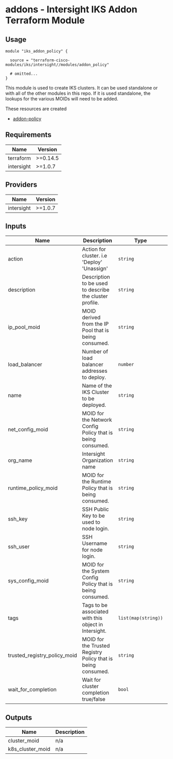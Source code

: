 # addons - Intersight IKS Addon Terraform Module

## Usage

```hcl
module "iks_addon_policy" {

  source = "terraform-cisco-modules/iks/intersight//modules/addon_policy"

  # omitted...
}
```

This module is used to create IKS clusters.  It can be used standalone or with all of the other modules in this repo.  If it is used standalone, the lookups for the various MOIDs will need to be added.


These resources are created

* [addon-policy](https://registry.terraform.io/providers/CiscoDevNet/intersight/latest/docs/resources/kubernetes_addon_policy)

<!-- BEGINNING OF PRE-COMMIT-TERRAFORM DOCS HOOK -->
## Requirements

| Name | Version |
|------|---------|
| terraform | >=0.14.5 |
| intersight | >=1.0.7 |

## Providers

| Name | Version |
|------|---------|
| intersight | >=1.0.7 |

## Inputs

| Name | Description | Type | Default | Required |
|------|-------------|------|---------|:--------:|
| action | Action for cluster. i.e 'Deploy' 'Unassign' | `string` | `"Unassign"` | no |
| description | Description to be used to describe the cluster profile. | `string` | `""` | no |
| ip\_pool\_moid | MOID derived from the IP Pool that is being consumed. | `string` | n/a | yes |
| load\_balancer | Number of load balancer addresses to deploy. | `number` | n/a | yes |
| name | Name of the IKS Cluster to be deployed. | `string` | n/a | yes |
| net\_config\_moid | MOID for the Network Config Policy that is being consumed. | `string` | n/a | yes |
| org\_name | Intersight Organization name | `string` | n/a | yes |
| runtime\_policy\_moid | MOID for the Runtime Policy that is being consumed. | `string` | `""` | no |
| ssh\_key | SSH Public Key to be used to node login. | `string` | n/a | yes |
| ssh\_user | SSH Username for node login. | `string` | n/a | yes |
| sys\_config\_moid | MOID for the System Config Policy that is being consumed. | `string` | n/a | yes |
| tags | Tags to be associated with this object in Intersight. | `list(map(string))` | `[]` | no |
| trusted\_registry\_policy\_moid | MOID for the Trusted Registry Policy that is being consumed. | `string` | `""` | no |
| wait\_for\_completion | Wait for cluster completion true/false | `bool` | `false` | no |

## Outputs

| Name | Description |
|------|-------------|
| cluster\_moid | n/a |
| k8s\_cluster\_moid | n/a |

<!-- END OF PRE-COMMIT-TERRAFORM DOCS HOOK -->